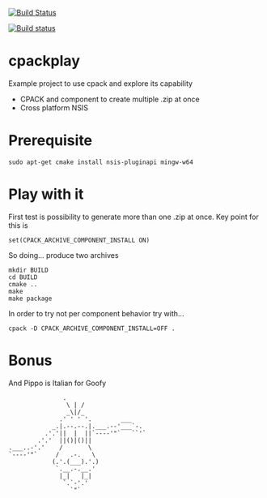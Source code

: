 [![Build Status](https://travis-ci.com/michelepagot/cpackplay.svg?branch=master)](https://travis-ci.com/michelepagot/cpackplay)

[![Build status](https://ci.appveyor.com/api/projects/status/w3vhd747la12vgyy?svg=true)](https://ci.appveyor.com/project/michelepagot/cpackplay)

# cpackplay
Example project to use cpack and explore its capability
 * CPACK and component to create multiple .zip at once
 * Cross platform NSIS


# Prerequisite
```
sudo apt-get cmake install nsis-pluginapi mingw-w64
```


# Play with it

First test is possibility to generate more than one .zip at once. Key point for this is 
```
set(CPACK_ARCHIVE_COMPONENT_INSTALL ON)
```

So doing... produce two archives
```
mkdir BUILD
cd BUILD
cmake ..
make
make package
```

In order to try not per component behavior try with...
```
cpack -D CPACK_ARCHIVE_COMPONENT_INSTALL=OFF .
```

# Bonus

And Pippo is Italian for Goofy
```
               .
                \ | /
                _\|/_
              .' ' ' '.        ___
            _.|.--.--.|.___.--'___`-.
          .'.'||  |  ||`----'"`   ``'`
        .'.'  ||()|()||
.___..-'.'    /       \
`----'"`     /   .-.   \
            (.'.(___).'.)
             `.__.-.__.'
              |_|   |_|
               `.`-'.'
                 `"`
```